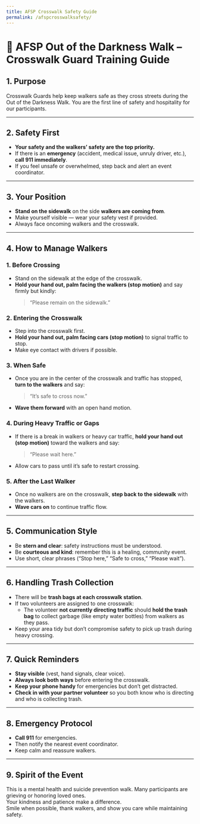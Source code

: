 ```yaml
---
title: AFSP Crosswalk Safety Guide
permalink: /afspcrosswalksafety/
---
```


# 🌟 AFSP Out of the Darkness Walk – Crosswalk Guard Training Guide

## 1. Purpose
Crosswalk Guards help keep walkers safe as they cross streets during the Out of the Darkness Walk. You are the first line of safety and hospitality for our participants.

---

## 2. Safety First
- **Your safety and the walkers’ safety are the top priority.**
- If there is an **emergency** (accident, medical issue, unruly driver, etc.), **call 911 immediately**.
- If you feel unsafe or overwhelmed, step back and alert an event coordinator.

---

## 3. Your Position
- **Stand on the sidewalk** on the side **walkers are coming from**.
- Make yourself visible — wear your safety vest if provided.
- Always face oncoming walkers and the crosswalk.

---

## 4. How to Manage Walkers

### 1. Before Crossing
- Stand on the sidewalk at the edge of the crosswalk.
- **Hold your hand out, palm facing the walkers (stop motion)** and say firmly but kindly:  
  > “Please remain on the sidewalk.”

### 2. Entering the Crosswalk
- Step into the crosswalk first.
- **Hold your hand out, palm facing cars (stop motion)** to signal traffic to stop.
- Make eye contact with drivers if possible.

### 3. When Safe
- Once you are in the center of the crosswalk and traffic has stopped, **turn to the walkers** and say:  
  > “It’s safe to cross now.”
- **Wave them forward** with an open hand motion.

### 4. During Heavy Traffic or Gaps
- If there is a break in walkers or heavy car traffic, **hold your hand out (stop motion)** toward the walkers and say:  
  > “Please wait here.”
- Allow cars to pass until it’s safe to restart crossing.

### 5. After the Last Walker
- Once no walkers are on the crosswalk, **step back to the sidewalk** with the walkers.
- **Wave cars on** to continue traffic flow.

---

## 5. Communication Style
- Be **stern and clear**: safety instructions must be understood.
- Be **courteous and kind**: remember this is a healing, community event.
- Use short, clear phrases (“Stop here,” “Safe to cross,” “Please wait”).

---

## 6. Handling Trash Collection
- There will be **trash bags at each crosswalk station**.
- If two volunteers are assigned to one crosswalk:
  - The volunteer **not currently directing traffic** should **hold the trash bag** to collect garbage (like empty water bottles) from walkers as they pass.
- Keep your area tidy but don’t compromise safety to pick up trash during heavy crossing.

---

## 7. Quick Reminders
- **Stay visible** (vest, hand signals, clear voice).
- **Always look both ways** before entering the crosswalk.
- **Keep your phone handy** for emergencies but don’t get distracted.
- **Check in with your partner volunteer** so you both know who is directing and who is collecting trash.

---

## 8. Emergency Protocol
- **Call 911** for emergencies.
- Then notify the nearest event coordinator.
- Keep calm and reassure walkers.

---

## 9. Spirit of the Event
This is a mental health and suicide prevention walk. Many participants are grieving or honoring loved ones.  
Your kindness and patience make a difference.  
Smile when possible, thank walkers, and show you care while maintaining safety.
